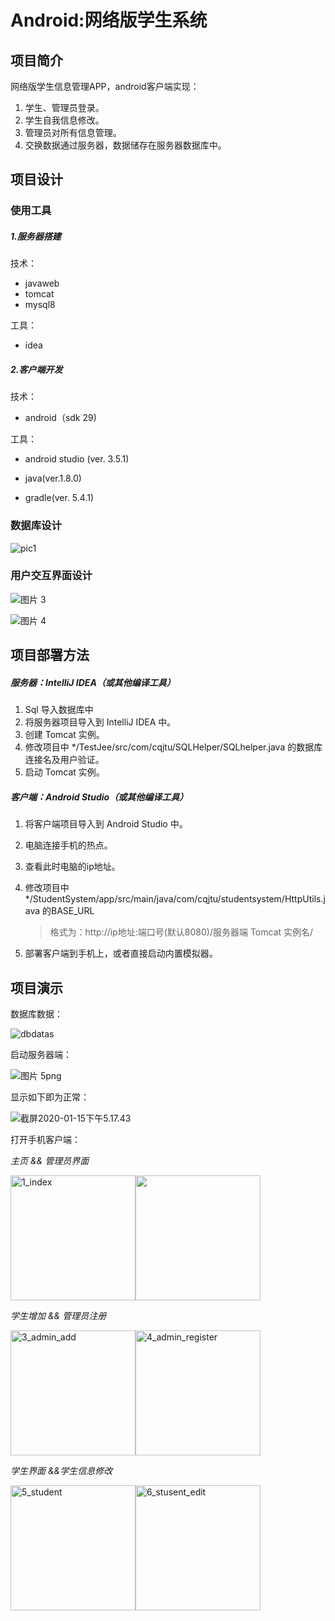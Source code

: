 # Android:网络版学生系统

## 项目简介

网络版学生信息管理APP，android客户端实现：

1. 学生、管理员登录。
2. 学生自我信息修改。
3. 管理员对所有信息管理。
4. 交换数据通过服务器，数据储存在服务器数据库中。

## 项目设计

### 使用工具

##### 1.服务器搭建

技术：
* javaweb 
* tomcat
* mysql8

工具：
* idea

##### 2.客户端开发

技术：

* android（sdk 29)

工具：

* android studio (ver. 3.5.1)

* java(ver.1.8.0)

* gradle(ver. 5.4.1)

### 数据库设计

![pic1](./assets/pic1.png)



### 用户交互界面设计

![图片 3](./assets/pic3.png)

![图片 4](./assets/pic4.png)



##  项目部署方法

##### 服务器：IntelliJ IDEA（或其他编译工具）

1. Sql 导入数据库中
2. 将服务器项目导入到 IntelliJ IDEA 中。
3. 创建 Tomcat 实例。
4. 修改项目中 */TestJee/src/com/cqjtu/SQLHelper/SQLhelper.java 的数据库连接名及用户验证。
5. 启动 Tomcat 实例。

##### 客户端：Android Studio（或其他编译工具）

1. 将客户端项目导入到 Android Studio 中。

2. 电脑连接手机的热点。

3. 查看此时电脑的ip地址。

4. 修改项目中 */StudentSystem/app/src/main/java/com/cqjtu/studentsystem/HttpUtils.java 的BASE_URL

   > 格式为：http://ip地址:端口号(默认8080)/服务器端 Tomcat 实例名/

5. 部署客户端到手机上，或者直接启动内置模拟器。



## 项目演示

数据库数据：

![dbdatas](./assets/dbdatas.png)

启动服务器端：

![图片 5png](./assets/pic5.png)

显示如下即为正常：

![截屏2020-01-15下午5.17.43](./assets/server.png)

打开手机客户端：

*主页 && 管理员界面* 

<img src="./assets/1_index.jpg" alt="1_index" width="200" /><img src="./assets/2_admin.jpg" width="200"   />



*学生增加 && 管理员注册* 



<img src="./assets/3_admin_add.jpg" alt="3_admin_add" width="200" /><img src="./assets/4_admin_register.jpg" alt="4_admin_register" width="200" />



*学生界面 &&学生信息修改* 



<img src="./assets/5_student.jpg" alt="5_student" width="200" /><img src="./assets/6_stusent_edit.jpg" alt="6_stusent_edit" width="200" />